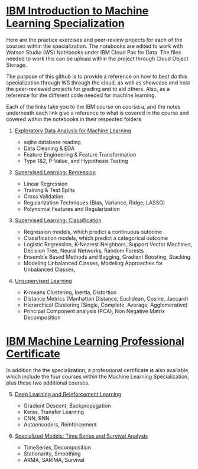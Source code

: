 # [IBM Introduction to Machine Learning Specialization](https://www.coursera.org/specializations/ibm-intro-machine-learning)

Here are the practice exercises and peer-review projects for each of the courses within the specialization.
The notebooks are edited to work with Watson Studio (WS) Notebooks under IBM Cloud Pak for Data.
The files needed to work this can be upload within the project through Cloud Object Storage.

The purpose of this github is to provide a reference on how to best do this specialization through WS through the cloud, as well as showcase and host the peer-reviewed projects for grading and to aid others. Also, as a reference for the different code needed for machine learning.

Each of the links take you to the IBM course on coursera, and the notes underneath each link give a reference to what is covered in the course and covered within the notebooks in their respected folders 

1. [Exploratory Data Analysis for Machine Learning](https://www.coursera.org/learn/ibm-exploratory-data-analysis-for-machine-learning)
   - sqlite database reading
   - Data Cleaning & EDA
   - Feature Engineering & Feature Transformation
   - Type 1&2, P-Value, and Hypothesis Testing

2. [Supervised Learning: Regression](https://www.coursera.org/learn/supervised-learning-regression)
   - Linear Regression
   - Training & Test Splits
   - Cross Validation
   - Regularization Techniques (Bias, Variance, Ridge, LASSO)
   - Polynomial Features and Regularization

3. [Supervised Learning: Classification](https://www.coursera.org/learn/supervised-learning-classification)
   - Regression models, which predict a continuous outcome
   - Classification models, which predict a categorical outcome
   - Logistic Regression, K-Nearest Neighbors, Support Vector Machines, Decision Tree, Neural Networks, Random Forests
   - Ensemble Based Methods and Bagging, Gradient Boosting, Stacking
   - Modeling Unbalanced Classes, Modeling Approaches for Unbalanced Classes, 

4. [Unsupervised Learning](https://www.coursera.org/learn/ibm-unsupervised-learning)
   - K-means Clustering, Inertia, Distortion
   - Distance Metrics (Manhattan Distance, Euclidean, Cosine, Jaccard)
   - Hierarchical Clustering (Single, Complete, Average, Agglomerative)
   - Principal Component analysis (PCA), Non Negative Matrix Decomposition
   
# [IBM Machine Learning Professional Certificate](https://www.coursera.org/professional-certificates/ibm-machine-learning)

In addition the the specialization, a professional certificate is also available, which include the four courses within the Machine Learning Specialization, plus these two additional courses.

5. [Deep Learning and Reinforcement Learning](https://www.coursera.org/learn/deep-learning-reinforcement-learning)
   - Gradient Descent, Backpropagation
   - Keras, Transfer Learning
   - CNN, RNN
   - Autoencoders, Reinforcement

6. [Specialized Models: Time Series and Survival Analysis](https://www.coursera.org/learn/time-series-survival-analysis)
   - TimeSeries, Decomposition
   - Stationarity, Smoothing
   - ARMA, SARIMA, Survival

